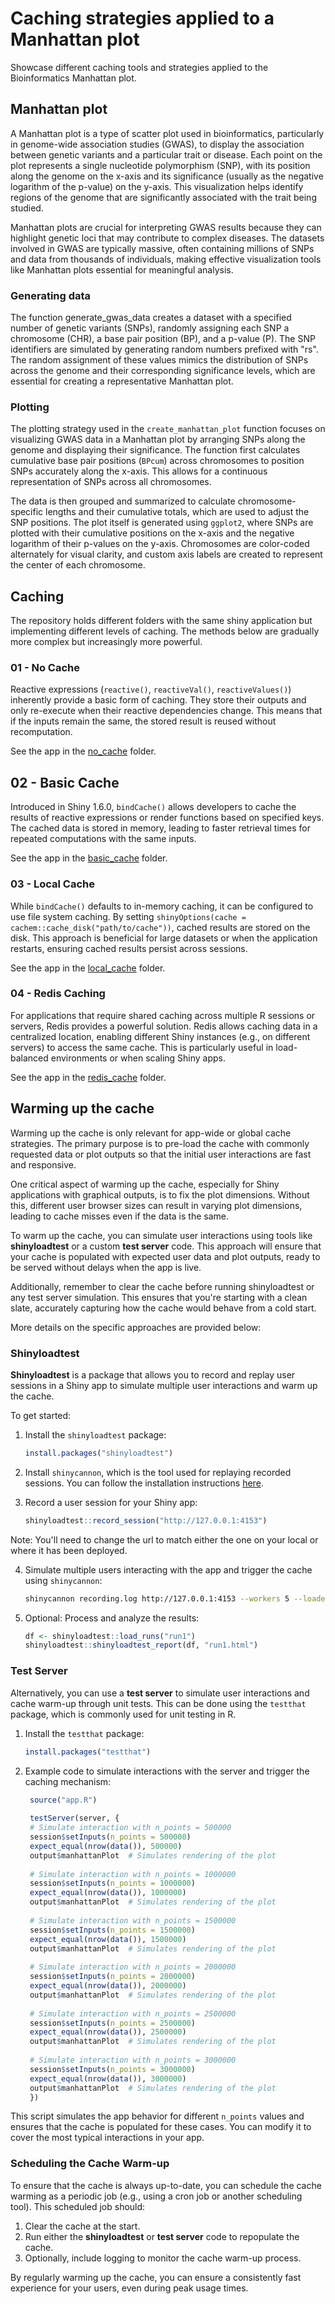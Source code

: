 # Caching strategies applied to a Manhattan plot

Showcase different caching tools and strategies applied to the Bioinformatics Manhattan plot.

## Manhattan plot
A Manhattan plot is a type of scatter plot used in bioinformatics, particularly in genome-wide association studies (GWAS),
to display the association between genetic variants and a particular trait or disease.
Each point on the plot represents a single nucleotide polymorphism (SNP),
with its position along the genome on the x-axis and its significance (usually as the negative logarithm of the p-value)
on the y-axis.
This visualization helps identify regions of the genome that are significantly associated with the trait being studied.

Manhattan plots are crucial for interpreting GWAS results because they can highlight genetic loci that may contribute
to complex diseases.
The datasets involved in GWAS are typically massive, often containing millions of SNPs and data from thousands
of individuals, making effective visualization tools like Manhattan plots essential for meaningful analysis.


### Generating data 
The function generate_gwas_data creates a dataset with a specified number of genetic variants (SNPs),
randomly assigning each SNP a chromosome (CHR), a base pair position (BP), and a p-value (P).
The SNP identifiers are simulated by generating random numbers prefixed with "rs".
The random assignment of these values mimics the distribution of SNPs across the genome and their corresponding
significance levels, which are essential for creating a representative Manhattan plot.

### Plotting

The plotting strategy used in the `create_manhattan_plot` function focuses on visualizing GWAS data in a Manhattan
plot by arranging SNPs along the genome and displaying their significance.
The function first calculates cumulative base pair positions (`BPcum`) across chromosomes to position SNPs accurately
along the x-axis. This allows for a continuous representation of SNPs across all chromosomes.

The data is then grouped and summarized to calculate chromosome-specific lengths and their cumulative totals,
which are used to adjust the SNP positions. The plot itself is generated using `ggplot2`,
where SNPs are plotted with their cumulative positions on the x-axis and the negative logarithm of their p-values on the y-axis.
Chromosomes are color-coded alternately for visual clarity, and custom axis labels are created to represent the center of each chromosome.

## Caching

The repository holds different folders with the same shiny application but implementing different levels of caching.
The methods below are gradually more complex but increasingly more powerful.


### 01 - No Cache
Reactive expressions (`reactive()`, `reactiveVal()`, `reactiveValues()`) inherently provide a basic form of caching.
They store their outputs and only re-execute when their reactive dependencies change.
This means that if the inputs remain the same, the stored result is reused without recomputation.

See the app in the [no_cache](01-no_cache) folder. 

## 02 - Basic Cache
Introduced in Shiny 1.6.0, `bindCache()` allows developers to cache the results of reactive expressions or render
functions based on specified keys.
The cached data is stored in memory, leading to faster retrieval times for repeated computations with the same inputs.

See the app in the [basic_cache](02-basic_cache) folder.

### 03 - Local Cache
While `bindCache()` defaults to in-memory caching, it can be configured to use file system caching.
By setting `shinyOptions(cache = cachem::cache_disk("path/to/cache"))`, cached results are stored on the disk.
This approach is beneficial for large datasets or when the application restarts, ensuring cached results persist across sessions.

See the app in the [local_cache](03-local_cache) folder.

### 04 - Redis Caching 
For applications that require shared caching across multiple R sessions or servers, Redis provides a powerful solution.
Redis allows caching data in a centralized location, enabling different Shiny instances (e.g., on different servers)
to access the same cache.
This is particularly useful in load-balanced environments or when scaling Shiny apps.

See the app in the [redis_cache](04-redis_cache) folder.

## Warming up the cache

Warming up the cache is only relevant for app-wide or global cache strategies.
The primary purpose is to pre-load the cache with commonly requested data or plot outputs so that the initial user
interactions are fast and responsive.

One critical aspect of warming up the cache, especially for Shiny applications with graphical outputs,
is to fix the plot dimensions.
Without this, different user browser sizes can result in varying plot dimensions,
leading to cache misses even if the data is the same.

To warm up the cache, you can simulate user interactions using tools like **shinyloadtest** or a custom **test server** code.
This approach will ensure that your cache is populated with expected user data and plot outputs,
ready to be served without delays when the app is live.

Additionally, remember to clear the cache before running shinyloadtest or any test server simulation.
This ensures that you're starting with a clean slate, accurately capturing how the cache would behave from a cold start.

More details on the specific approaches are provided below:

### Shinyloadtest

**Shinyloadtest** is a package that allows you to record and replay user sessions in a Shiny app to simulate multiple user interactions and warm up the cache.

To get started:

1. Install the `shinyloadtest` package:
   
   ```R
   install.packages("shinyloadtest")
   ```

2. Install `shinycannon`, which is the tool used for replaying recorded sessions.
You can follow the installation instructions [here](https://rstudio.github.io/shinyloadtest/articles/shinycannon.html).

3. Record a user session for your Shiny app:

   ```R
   shinyloadtest::record_session("http://127.0.0.1:4153")
   ```
Note: You'll need to change the url to match either the one on your local or where it has been deployed.

4. Simulate multiple users interacting with the app and trigger the cache using `shinycannon`:

   ```bash
   shinycannon recording.log http://127.0.0.1:4153 --workers 5 --loaded-duration-minutes 2 --output-dir run1
   ```

5. Optional: Process and analyze the results:

   ```R
   df <- shinyloadtest::load_runs("run1")
   shinyloadtest::shinyloadtest_report(df, "run1.html")
   ```

### Test Server

Alternatively, you can use a **test server** to simulate user interactions and cache warm-up through unit tests.
This can be done using the `testthat` package, which is commonly used for unit testing in R.

1. Install the `testthat` package:

   ```R
   install.packages("testthat")
   ```

2. Example code to simulate interactions with the server and trigger the caching mechanism:

   ```R
    source("app.R")
    
    testServer(server, {
    # Simulate interaction with n_points = 500000
    session$setInputs(n_points = 500000)
    expect_equal(nrow(data()), 500000)
    output$manhattanPlot  # Simulates rendering of the plot
    
    # Simulate interaction with n_points = 1000000
    session$setInputs(n_points = 1000000)
    expect_equal(nrow(data()), 1000000)
    output$manhattanPlot  # Simulates rendering of the plot
    
    # Simulate interaction with n_points = 1500000
    session$setInputs(n_points = 1500000)
    expect_equal(nrow(data()), 1500000)
    output$manhattanPlot  # Simulates rendering of the plot
    
    # Simulate interaction with n_points = 2000000
    session$setInputs(n_points = 2000000)
    expect_equal(nrow(data()), 2000000)
    output$manhattanPlot  # Simulates rendering of the plot
    
    # Simulate interaction with n_points = 2500000
    session$setInputs(n_points = 2500000)
    expect_equal(nrow(data()), 2500000)
    output$manhattanPlot  # Simulates rendering of the plot
    
    # Simulate interaction with n_points = 3000000
    session$setInputs(n_points = 3000000)
    expect_equal(nrow(data()), 3000000)
    output$manhattanPlot  # Simulates rendering of the plot
    })

   ```

This script simulates the app behavior for different `n_points` values and ensures that the cache is populated for these cases.
You can modify it to cover the most typical interactions in your app.

### Scheduling the Cache Warm-up

To ensure that the cache is always up-to-date, you can schedule the cache warming as a periodic job (e.g., using a cron job or another scheduling tool).
This scheduled job should:

1. Clear the cache at the start.
2. Run either the **shinyloadtest** or **test server** code to repopulate the cache.
3. Optionally, include logging to monitor the cache warm-up process.

By regularly warming up the cache, you can ensure a consistently fast experience for your users, even during peak usage times.


